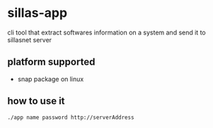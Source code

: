 # sillas-app
cli tool that extract softwares information on a system and send it to sillasnet server

## platform supported
 - snap package on linux
 
 ## how to use it 
 ```
 ./app name password http://serverAddress
 ```

